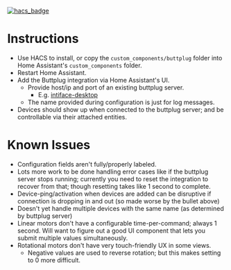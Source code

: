 [![hacs_badge](https://img.shields.io/badge/HACS-Custom-41BDF5.svg)](https://github.com/hacs/integration)

# Instructions
- Use HACS to install, or copy the `custom_components/buttplug` folder into Home Assistant's `custom_components` folder.
- Restart Home Assistant.
- Add the Buttplug integration via Home Assistant's UI.
  - Provide host/ip and port of an existing buttplug server.
    - E.g. [intiface-desktop](https://github.com/intiface/intiface-desktop/)
  - The name provided during configuration is just for log messages.
- Devices should show up when connected to the buttplug server; and be controllable via their attached entities.

# Known Issues
- Configuration fields aren't fully/properly labeled.
- Lots more work to be done handling error cases like if the buttplug server stops running; currently you need to reset the integration to recover from that; though resetting takes like 1 second to complete.
- Device-ping/activation when devices are added can be disruptive if connection is dropping in and out (so made worse by the bullet above)
- Doesn't yet handle multiple devices with the same name (as determined by buttplug server)
- Linear motors don't have a configurable time-per-command; always 1 second. Will want to figure out a good UI component that lets you submit multiple values simultaneously.
- Rotational motors don't have very touch-friendly UX in some views.
  - Negative values are used to reverse rotation; but this makes setting to 0 more difficult.